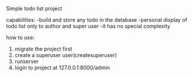 Simple todo list project

capabilities:
-build and store any todo in the database
-personal display of todo list only to author and super user
-it has no special complexity

how to use:
1. migrate the project first
2. create a superuser user(createsuperuser)
3. runserver
4. login to project at 127.0.0.1:8000/admin
